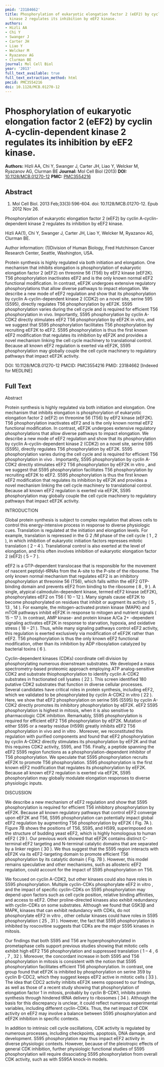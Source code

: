 ```yaml
---
pmid: '23184662'
title: Phosphorylation of eukaryotic elongation factor 2 (eEF2) by cyclin A-cyclin-dependent
  kinase 2 regulates its inhibition by eEF2 kinase.
authors:
- Hizli AA
- Chi Y
- Swanger J
- Carter JH
- Liao Y
- Welcker M
- Ryazanov AG
- Clurman BE
journal: Mol Cell Biol
year: '2013'
full_text_available: true
full_text_extraction_method: html
pmcid: PMC3554216
doi: 10.1128/MCB.01270-12
---
```


# Phosphorylation of eukaryotic elongation factor 2 (eEF2) by cyclin A-cyclin-dependent kinase 2 regulates its inhibition by eEF2 kinase.
**Authors:** Hizli AA, Chi Y, Swanger J, Carter JH, Liao Y, Welcker M, Ryazanov AG, Clurman BE
**Journal:** Mol Cell Biol (2013)
**DOI:** [10.1128/MCB.01270-12](https://doi.org/10.1128/MCB.01270-12)
**PMC:** [PMC3554216](https://www.ncbi.nlm.nih.gov/pmc/articles/PMC3554216/)

## Abstract

1. Mol Cell Biol. 2013 Feb;33(3):596-604. doi: 10.1128/MCB.01270-12. Epub 2012
Nov  26.

Phosphorylation of eukaryotic elongation factor 2 (eEF2) by cyclin 
A-cyclin-dependent kinase 2 regulates its inhibition by eEF2 kinase.

Hizli AA(1), Chi Y, Swanger J, Carter JH, Liao Y, Welcker M, Ryazanov AG, 
Clurman BE.

Author information:
(1)Division of Human Biology, Fred Hutchinson Cancer Research Center, Seattle, 
Washington, USA.

Protein synthesis is highly regulated via both initiation and elongation. One 
mechanism that inhibits elongation is phosphorylation of eukaryotic elongation 
factor 2 (eEF2) on threonine 56 (T56) by eEF2 kinase (eEF2K). T56 
phosphorylation inactivates eEF2 and is the only known normal eEF2 functional 
modification. In contrast, eEF2K undergoes extensive regulatory phosphorylations 
that allow diverse pathways to impact elongation. We describe a new mode of eEF2 
regulation and show that its phosphorylation by cyclin A-cyclin-dependent kinase 
2 (CDK2) on a novel site, serine 595 (S595), directly regulates T56 
phosphorylation by eEF2K. S595 phosphorylation varies during the cell cycle and 
is required for efficient T56 phosphorylation in vivo. Importantly, S595 
phosphorylation by cyclin A-CDK2 directly stimulates eEF2 T56 phosphorylation by 
eEF2K in vitro, and we suggest that S595 phosphorylation facilitates T56 
phosphorylation by recruiting eEF2K to eEF2. S595 phosphorylation is thus the 
first known eEF2 modification that regulates its inhibition by eEF2K and 
provides a novel mechanism linking the cell cycle machinery to translational 
control. Because all known eEF2 regulation is exerted via eEF2K, S595 
phosphorylation may globally couple the cell cycle machinery to regulatory 
pathways that impact eEF2K activity.

DOI: 10.1128/MCB.01270-12
PMCID: PMC3554216
PMID: 23184662 [Indexed for MEDLINE]

## Full Text

Abstract

Protein synthesis is highly regulated via both initiation and elongation. One mechanism that inhibits elongation is phosphorylation of eukaryotic elongation factor 2 (eEF2) on threonine 56 (T56) by eEF2 kinase (eEF2K). T56 phosphorylation inactivates eEF2 and is the only known normal eEF2 functional modification. In contrast, eEF2K undergoes extensive regulatory phosphorylations that allow diverse pathways to impact elongation. We describe a new mode of eEF2 regulation and show that its phosphorylation by cyclin A–cyclin-dependent kinase 2 (CDK2) on a novel site, serine 595 (S595), directly regulates T56 phosphorylation by eEF2K. S595 phosphorylation varies during the cell cycle and is required for efficient T56 phosphorylation in vivo . Importantly, S595 phosphorylation by cyclin A-CDK2 directly stimulates eEF2 T56 phosphorylation by eEF2K in vitro , and we suggest that S595 phosphorylation facilitates T56 phosphorylation by recruiting eEF2K to eEF2. S595 phosphorylation is thus the first known eEF2 modification that regulates its inhibition by eEF2K and provides a novel mechanism linking the cell cycle machinery to translational control. Because all known eEF2 regulation is exerted via eEF2K, S595 phosphorylation may globally couple the cell cycle machinery to regulatory pathways that impact eEF2K activity.

INTRODUCTION

Global protein synthesis is subject to complex regulation that allows cells to control this energy-intensive process in response to diverse physiologic cues. Translation is regulated at the initiation and elongation levels. For example, translation is repressed in the G 2 /M phase of the cell cycle ( 1 , 2 ), in which inhibition of eukaryotic initiation factors represses mitotic translation ( 2 – 4 ). Translational control is also exerted at the level of elongation, and this often involves inhibition of eukaryotic elongation factor 2 (eEF2) ( 5 – 7 ).

eEF2 is a GTP-dependent translocase that is responsible for the movement of nascent peptidyl-tRNAs from the A-site to the P-site of the ribosome. The only known normal mechanism that regulates eEF2 is an inhibitory phosphorylation at threonine 56 (T56), which falls within the eEF2 GTP-binding domain and prevents eEF2 from binding to the ribosome ( 8 , 9 ). A single, atypical calmodulin-dependent kinase, termed eEF2 kinase (eEF2K), phosphorylates eEF2 on T56 ( 10 – 12 ). Many signals cause eEF2K to become phosphorylated on residues that inhibit or augment its activity ( 5 , 13 , 14 ). For example, the mitogen-activated protein kinase (MAPK) and mTOR pathways inhibit eEF2K in response to mitogen and nutrient signals ( 15 – 17 ). In contrast, AMP kinase- and protein kinase A/Ca 2+ -dependent signaling activates eEF2K in response to starvation, hypoxia, and oxidative stress ( 18 – 21 ). Thus, while many signaling pathways control eEF2 activity, this regulation is exerted exclusively via modification of eEF2K rather than eEF2. T56 phosphorylation is thus the only known eEF2 functional modification, other than its inhibition by ADP ribosylation catalyzed by bacterial toxins ( 6 ).

Cyclin-dependent kinases (CDKs) coordinate cell division by phosphorylating numerous downstream substrates. We developed a mass spectrometry-based proteomic approach employing ATP analog-sensitive CDK2 and substrate thiophosphorylation to identify cyclin A-CDK2 substrates in fractionated cell lysates ( 22 ). This screen identified 180 putative CDK2 substrates that function in diverse cellular processes. Several candidates have critical roles in protein synthesis, including eEF2, which we validated to be phosphorylated by cyclin A-CDK2 in vitro ( 22 ). Here, we show that eEF2 phosphorylation on serine 595 (S595) by cyclin A-CDK2 directly promotes its inhibitory phosphorylation by eEF2K. eEF2 S595 phosphorylation is highest in mitosis, when it is also sensitive to pharmacologic CDK inhibition. Remarkably, S595 phosphorylation is required for efficient eEF2 T56 phosphorylation by eEF2K. Mutation of either S595 or a nearby residue (H599) greatly inhibits eEF2 T56 phosphorylation in vivo and in vitro . Moreover, we reconstituted this regulation with purified components and found that eEF2 phosphorylation by cyclin A-CDK2 directly stimulates its phosphorylation by eEF2K and that this requires CDK2 activity, S595, and T56. Finally, a peptide spanning the eEF2 S595 region functions as a phosphorylation-dependent inhibitor of T56 phosphorylation. We speculate that S595 phosphorylation recruits eEF2K to promote T56 phosphorylation. S595 phosphorylation is the first known eEF2 modification that regulates its phosphorylation by eEF2K. Because all known eEF2 regulation is exerted via eEF2K, S595 phosphorylation may globally modulate elongation responses to diverse physiologic inputs.

DISCUSSION

We describe a new mechanism of eEF2 regulation and show that S595 phosphorylation is required for efficient T56 inhibitory phosphorylation by eEF2K. Because all known regulatory pathways that control eEF2 converge upon eEF2K and T56, S595 phosphorylation can potentially impact global eEF2 regulation by augmenting T56 phosphorylation by eEF2K ( Fig. 7A ). Figure 7B shows the positions of T56, S595, and H599, superimposed on the structure of budding yeast eEF2, which is highly homologous to human eEF2 ( 29 ). Our previous work showed that eEF2K contains distinct C-terminal eEF2 targeting and N-terminal catalytic domains that are separated by a linker region ( 30 ). We thus suggest that the S595 region interacts with eEF2K via its eEF2-targeting domain to promote efficient T56 phosphorylation by its catalytic domain ( Fig. 7B ). However, this model remains speculative and other mechanisms, such as allosteric eEF2 regulation, could account for the impact of S595 phosphorylation on T56.

We focused on cyclin A-CDK2, but other kinases could also have roles in S595 phosphorylation. Multiple cyclin-CDKs phosphorylate eEF2 in vitro , and the impact of specific cyclin-CDKs on S595 phosphorylation may depend upon factors such as cell cycle position, relative binding affinities, and access to eEF2. Other proline-directed kinases also exhibit redundancy with cyclin-CDKs on some substrates. Although we found that GSK3β and MAPK, kinases that can exhibit redundancy with CDKs, do not phosphorylate eEF2 in vitro , other cellular kinases could have roles in S595 phosphorylation ( 25 , 31 ). However, the fact that S595 phosphorylation is inhibited by roscovitine suggests that CDKs are the major S595 kinases in mitosis.

Our findings that both S595 and T56 are hyperphosphorylated in prometaphase cells support previous studies showing that mitotic cells exhibit high eEF2 T56 phosphorylation and suppressed translation ( 1 – 4 , 6 , 7 , 32 ). Moreover, the concordant increase in both S595 and T56 phosphorylation in mitosis is consistent with the notion that S595 phosphorylation facilitates efficient T56 phosphorylation. In contrast, one group found that eEF2K is inhibited by phosphorylation on serine 359 by cyclin B-CDC2, which they suggest keeps eEF2 active in mitotic cells ( 33 ). The idea that CDC2 activity inhibits eEF2K seems opposed to our findings, as well as those of a recent study showing that phosphorylation of elongation factor 1 in mitosis, probably by cyclin B-CDK1, inhibits protein synthesis through hindered tRNA delivery to ribosomes ( 34 ). Although the basis for this discrepancy is unclear, it could reflect numerous experimental variables, including different cyclin-CDKs. Thus, the net impact of CDK activity on eEF2 may involve a balance between S595 phosphorylation and eEF2K inhibition in specific contexts.

In addition to intrinsic cell cycle oscillations, CDK activity is regulated by numerous processes, including checkpoints, apoptosis, DNA damage, and development. S595 phosphorylation may thus impact eEF2 activity in diverse physiologic contexts. However, because of the pleiotropic effects of general CDK inhibition, further physiologic functional studies of S595 phosphorylation will require dissociating S595 phosphorylation from overall CDK activity, such as with S595A knock-in models.
